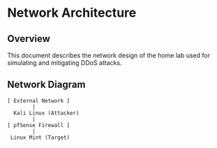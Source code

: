 # Network Architecture

## Overview

This document describes the network design of the home lab used for simulating and mitigating DDoS attacks.

## Network Diagram

```
[ External Network ]
        |
  Kali Linux (Attacker)
        |
[ pfSense Firewall ]
        |
 Linux Mint (Target)
```
